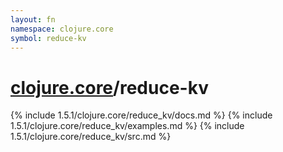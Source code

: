 ```yaml
---
layout: fn
namespace: clojure.core
symbol: reduce-kv
---
```


# [clojure.core](../)/reduce-kv

{% include 1.5.1/clojure.core/reduce_kv/docs.md %}
{% include 1.5.1/clojure.core/reduce_kv/examples.md %}
{% include 1.5.1/clojure.core/reduce_kv/src.md %}

